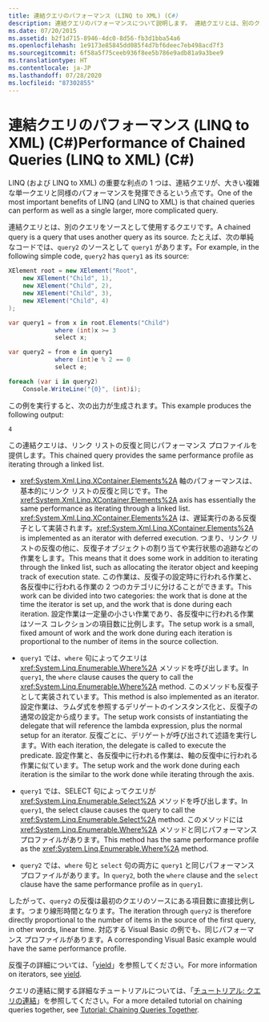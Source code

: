 ```yaml
---
title: 連結クエリのパフォーマンス (LINQ to XML) (C#)
description: 連結クエリのパフォーマンスについて説明します。 連結クエリとは、別のクエリをソースとして使用するクエリです。
ms.date: 07/20/2015
ms.assetid: b2f1d715-8946-4dc0-8d56-fb3d1bba54a6
ms.openlocfilehash: 1e9173e85845dd085f4d7bf6deec7eb498acd7f3
ms.sourcegitcommit: 6f58a5f75ceeb936f8ee5b786e9adb81a9a3bee9
ms.translationtype: HT
ms.contentlocale: ja-JP
ms.lasthandoff: 07/28/2020
ms.locfileid: "87302855"
---
```

# <a name="performance-of-chained-queries-linq-to-xml-c"></a><span data-ttu-id="e680a-104">連結クエリのパフォーマンス (LINQ to XML) (C#)</span><span class="sxs-lookup"><span data-stu-id="e680a-104">Performance of Chained Queries (LINQ to XML) (C#)</span></span>

<span data-ttu-id="e680a-105">LINQ (および LINQ to XML) の重要な利点の 1 つは、連結クエリが、大きい複雑な単一クエリと同様のパフォーマンスを発揮できるという点です。</span><span class="sxs-lookup"><span data-stu-id="e680a-105">One of the most important benefits of LINQ (and LINQ to XML) is that chained queries can perform as well as a single larger, more complicated query.</span></span>

<span data-ttu-id="e680a-106">連結クエリとは、別のクエリをソースとして使用するクエリです。</span><span class="sxs-lookup"><span data-stu-id="e680a-106">A chained query is a query that uses another query as its source.</span></span> <span data-ttu-id="e680a-107">たとえば、次の単純なコードでは、`query2` のソースとして `query1` があります。</span><span class="sxs-lookup"><span data-stu-id="e680a-107">For example, in the following simple code, `query2` has `query1` as its source:</span></span>

```csharp
XElement root = new XElement("Root",
    new XElement("Child", 1),
    new XElement("Child", 2),
    new XElement("Child", 3),
    new XElement("Child", 4)
);

var query1 = from x in root.Elements("Child")
             where (int)x >= 3
             select x;

var query2 = from e in query1
             where (int)e % 2 == 0
             select e;

foreach (var i in query2)
    Console.WriteLine("{0}", (int)i);
```

<span data-ttu-id="e680a-108">この例を実行すると、次の出力が生成されます。</span><span class="sxs-lookup"><span data-stu-id="e680a-108">This example produces the following output:</span></span>

```output
4
```

<span data-ttu-id="e680a-109">この連結クエリは、リンク リストの反復と同じパフォーマンス プロファイルを提供します。</span><span class="sxs-lookup"><span data-stu-id="e680a-109">This chained query provides the same performance profile as iterating through a linked list.</span></span>

- <span data-ttu-id="e680a-110"><xref:System.Xml.Linq.XContainer.Elements%2A> 軸のパフォーマンスは、基本的にリンク リストの反復と同じです。</span><span class="sxs-lookup"><span data-stu-id="e680a-110">The <xref:System.Xml.Linq.XContainer.Elements%2A> axis has essentially the same performance as iterating through a linked list.</span></span> <span data-ttu-id="e680a-111"><xref:System.Xml.Linq.XContainer.Elements%2A> は、遅延実行のある反復子として実装されます。</span><span class="sxs-lookup"><span data-stu-id="e680a-111"><xref:System.Xml.Linq.XContainer.Elements%2A> is implemented as an iterator with deferred execution.</span></span> <span data-ttu-id="e680a-112">つまり、リンク リストの反復の他に、反復子オブジェクトの割り当てや実行状態の追跡などの作業をします。</span><span class="sxs-lookup"><span data-stu-id="e680a-112">This means that it does some work in addition to iterating through the linked list, such as allocating the iterator object and keeping track of execution state.</span></span> <span data-ttu-id="e680a-113">この作業は、反復子の設定時に行われる作業と、各反復中に行われる作業の 2 つのカテゴリに分けることができます。</span><span class="sxs-lookup"><span data-stu-id="e680a-113">This work can be divided into two categories: the work that is done at the time the iterator is set up, and the work that is done during each iteration.</span></span> <span data-ttu-id="e680a-114">設定作業は一定量の小さい作業であり、各反復中に行われる作業はソース コレクションの項目数に比例します。</span><span class="sxs-lookup"><span data-stu-id="e680a-114">The setup work is a small, fixed amount of work and the work done during each iteration is proportional to the number of items in the source collection.</span></span>

- <span data-ttu-id="e680a-115">`query1` では、`where` 句によってクエリは <xref:System.Linq.Enumerable.Where%2A> メソッドを呼び出します。</span><span class="sxs-lookup"><span data-stu-id="e680a-115">In `query1`, the `where` clause causes the query to call the <xref:System.Linq.Enumerable.Where%2A> method.</span></span> <span data-ttu-id="e680a-116">このメソッドも反復子として実装されています。</span><span class="sxs-lookup"><span data-stu-id="e680a-116">This method is also implemented as an iterator.</span></span> <span data-ttu-id="e680a-117">設定作業は、ラムダ式を参照するデリゲートのインスタンス化と、反復子の通常の設定から成ります。</span><span class="sxs-lookup"><span data-stu-id="e680a-117">The setup work consists of instantiating the delegate that will reference the lambda expression, plus the normal setup for an iterator.</span></span> <span data-ttu-id="e680a-118">反復ごとに、デリゲートが呼び出されて述語を実行します。</span><span class="sxs-lookup"><span data-stu-id="e680a-118">With each iteration, the delegate is called to execute the predicate.</span></span> <span data-ttu-id="e680a-119">設定作業と、各反復中に行われる作業は、軸の反復中に行われる作業に似ています。</span><span class="sxs-lookup"><span data-stu-id="e680a-119">The setup work and the work done during each iteration is the similar to the work done while iterating through the axis.</span></span>

- <span data-ttu-id="e680a-120">`query1` では、SELECT 句によってクエリが <xref:System.Linq.Enumerable.Select%2A> メソッドを呼び出します。</span><span class="sxs-lookup"><span data-stu-id="e680a-120">In `query1`, the select clause causes the query to call the <xref:System.Linq.Enumerable.Select%2A> method.</span></span> <span data-ttu-id="e680a-121">このメソッドには <xref:System.Linq.Enumerable.Where%2A> メソッドと同じパフォーマンス プロファイルがあります。</span><span class="sxs-lookup"><span data-stu-id="e680a-121">This method has the same performance profile as the <xref:System.Linq.Enumerable.Where%2A> method.</span></span>

- <span data-ttu-id="e680a-122">`query2` では、`where` 句と `select` 句の両方に `query1` と同じパフォーマンス プロファイルがあります。</span><span class="sxs-lookup"><span data-stu-id="e680a-122">In `query2`, both the `where` clause and the `select` clause have the same performance profile as in `query1`.</span></span>

<span data-ttu-id="e680a-123">したがって、`query2` の反復は最初のクエリのソースにある項目数に直接比例します。つまり線形時間となります。</span><span class="sxs-lookup"><span data-stu-id="e680a-123">The iteration through `query2` is therefore directly proportional to the number of items in the source of the first query, in other words, linear time.</span></span> <span data-ttu-id="e680a-124">対応する Visual Basic の例でも、同じパフォーマンス プロファイルがあります。</span><span class="sxs-lookup"><span data-stu-id="e680a-124">A corresponding Visual Basic example would have the same performance profile.</span></span>

<span data-ttu-id="e680a-125">反復子の詳細については、「[yield](../../../language-reference/keywords/yield.md)」を参照してください。</span><span class="sxs-lookup"><span data-stu-id="e680a-125">For more information on iterators, see [yield](../../../language-reference/keywords/yield.md).</span></span>

<span data-ttu-id="e680a-126">クエリの連結に関する詳細なチュートリアルについては、「[チュートリアル: クエリの連結](./deferred-execution-and-lazy-evaluation-in-linq-to-xml.md)」を参照してください。</span><span class="sxs-lookup"><span data-stu-id="e680a-126">For a more detailed tutorial on chaining queries together, see [Tutorial: Chaining Queries Together](./deferred-execution-and-lazy-evaluation-in-linq-to-xml.md).</span></span>
